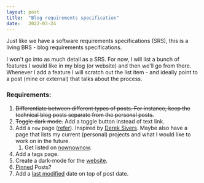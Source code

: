 ```yaml
---
layout: post
title:  "Blog requirements specification"
date:   2022-03-24
---
```


Just like we have a software requirements specifications (SRS), this is a living BRS - blog requirements specifications. 

I won't go into as much detail as a SRS. For now, I will list a bunch of features I would like in my blog (or website) and then we'll go from there. Whenever I add a feature I will scratch out the list item - and ideally point to a post (mine or external) that talks about the process.

### Requirements:
1. ~~Differentiate between different types of posts. For instance, keep the technical blog posts separate from the personal posts.~~
2. ~~Toggle dark mode.~~ Add a toggle button instead of text link. 
3. Add a `now` page ([refer]). Inspired by [Derek Sivers]. Maybe also have a page that lists my current (personal) projects and what I would like to work on in the future. 
    1. Get listed on [nownownow].
4. Add a tags page.
5. Create a dark-mode for the [website].
6. [Pinned] Posts? 
7. Add a [last modified] date on top of post date.



[Derek Sivers]: https://sive.rs/nowff
[nownownow]: https://nownownow.com/about
[website]: https://trevorbonjour.me
[refer]: https://derekkedziora.com/blog/dynamic-now-page
[Pinned]: https://www.amitmerchant.com/implementing-pinned-posts-in-jekyll/
[last modified]: https://tomkadwill.com/adding-last-modified-date-to-jekyll